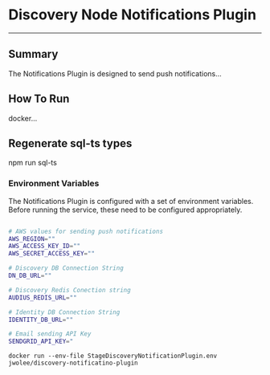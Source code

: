 # Discovery Node Notifications Plugin

---
## Summary
The Notifications Plugin is designed to send push notifications...

## How To Run
docker...


## Regenerate sql-ts types
npm run sql-ts


### Environment Variables

The Notifications Plugin is configured with a set of environment variables. 
Before running the service, these need to be configured appropriately.


```sh

# AWS values for sending push notifications
AWS_REGION=""
AWS_ACCESS_KEY_ID=""
AWS_SECRET_ACCESS_KEY=""

# Discovery DB Connection String
DN_DB_URL=""

# Discovery Redis Conection string
AUDIUS_REDIS_URL=""

# Identity DB Connection String
IDENTITY_DB_URL=""

# Email sending API Key
SENDGRID_API_KEY="

```

`docker run --env-file StageDiscoveryNotificationPlugin.env jwolee/discovery-notificatino-plugin`
